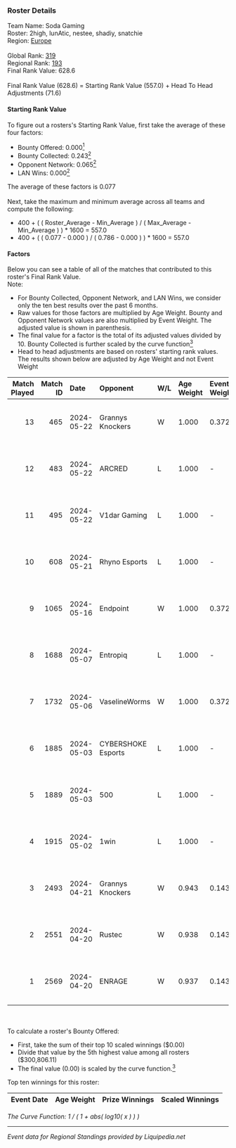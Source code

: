 ### Roster Details<br />
Team Name: Soda Gaming<br />
Roster: 2high, lunAtic, nestee, shadiy, snatchie<br />
Region: [Europe]( ../standings_europe.md)<br />
<br />
Global Rank: [319](../standings_global.md)<br />
Regional Rank: [193]( ../standings_europe.md)<br />
Final Rank Value:  628.6<br />
<br />
Final Rank Value (628.6) = Starting Rank Value (557.0) + Head To Head Adjustments (71.6)<br />

#### Starting Rank Value<br />
To figure out a rosters's Starting Rank Value, first take the average of these four factors:<br />
- Bounty Offered: 0.000[<sup>1</sup>](#table2)
- Bounty Collected: 0.243[<sup>2</sup>](#table1)
- Opponent Network: 0.065[<sup>2</sup>](#table1)
- LAN Wins: 0.000[<sup>2</sup>](#table1)

The average of these factors is 0.077<br />
<br />
Next, take the maximum and minimum average across all teams and compute the following:<br />
- 400 + ( ( Roster_Average - Min_Average ) / ( Max_Average - Min_Average ) ) * 1600 = 557.0
- 400 + ( ( 0.077 - 0.000 ) / ( 0.786 - 0.000 ) ) * 1600 = 557.0


#### Factors<br />
Below you can see a table of all of the matches that contributed to this roster's Final Rank Value.<br />
Note:<br />

- For Bounty Collected, Opponent Network, and LAN Wins, we consider only the ten best results over the past 6 months.
- Raw values for those factors are multiplied by Age Weight. Bounty and Opponent Network values are also multiplied by Event Weight. The adjusted value is shown in parenthesis.
- The final value for a factor is the total of its adjusted values divided by 10. Bounty Collected is further scaled by the curve function[<sup>3</sup>](#curveFunction)
- Head to head adjustments are based on rosters' starting rank values. The results shown below are adjusted by Age Weight and not Event Weight
<span id="table1"></span><br />


| Match Played | Match ID | Date       | Opponent           | W/L | Age Weight | Event Weight | Bounty Collected | Opponent Network | LAN Wins  | H2H Adj. | Roster                                   |
| -: | -: | :- | :- | :- | :- | :- | :- | :- | :- | -: | :- |
|           13 |      465 | 2024-05-22 | Grannys Knockers   | W   | 1.000      | 0.372        | 0.006 (0.002)    | 0.355 (0.132)    | 0 (0.000) |    23.65 | 2high, lunAtic, nestee, shadiy, snatchie |
|           12 |      483 | 2024-05-22 | ARCRED             | L   | 1.000      | -            | -                | -                | -         |    -5.32 | 2high, lunAtic, nestee, shadiy, snatchie |
|           11 |      495 | 2024-05-22 | V1dar Gaming       | L   | 1.000      | -            | -                | -                | -         |    -8.53 | 2high, lunAtic, nestee, shadiy, snatchie |
|           10 |      608 | 2024-05-21 | Rhyno Esports      | L   | 1.000      | -            | -                | -                | -         |    -4.47 | 2high, lunAtic, nestee, shadiy, snatchie |
|            9 |     1065 | 2024-05-16 | Endpoint           | W   | 1.000      | 0.372        | 0.012 (0.004)    | 0.718 (0.267)    | 0 (0.000) |    26.87 | 2high, lunAtic, nestee, shadiy, snatchie |
|            8 |     1688 | 2024-05-07 | Entropiq           | L   | 1.000      | -            | -                | -                | -         |   -12.73 | 2high, lunAtic, nestee, shadiy, snatchie |
|            7 |     1732 | 2024-05-06 | VaselineWorms      | W   | 1.000      | 0.372        | 0.000 (0.000)    | 0.424 (0.158)    | 0 (0.000) |    18.33 | 2high, lunAtic, nestee, shadiy, snatchie |
|            6 |     1885 | 2024-05-03 | CYBERSHOKE Esports | L   | 1.000      | -            | -                | -                | -         |   -14.34 | 2high, lunAtic, nestee, shadiy, snatchie |
|            5 |     1889 | 2024-05-03 | 500                | L   | 1.000      | -            | -                | -                | -         |    -6.75 | 2high, lunAtic, nestee, shadiy, snatchie |
|            4 |     1915 | 2024-05-02 | 1win               | L   | 1.000      | -            | -                | -                | -         |    -3.37 | 2high, lunAtic, nestee, shadiy, snatchie |
|            3 |     2493 | 2024-04-21 | Grannys Knockers   | W   | 0.943      | 0.143        | 0.006 (0.001)    | 0.355 (0.048)    | 0 (0.000) |    21.67 | 2high, lunAtic, nestee, shadiy, snatchie |
|            2 |     2551 | 2024-04-20 | Rustec             | W   | 0.938      | 0.143        | 0.003 (0.000)    | 0.283 (0.038)    | 0 (0.000) |    22.96 | 2high, lunAtic, nestee, shadiy, snatchie |
|            1 |     2569 | 2024-04-20 | ENRAGE             | W   | 0.937      | 0.143        | 0.000 (0.000)    | 0.082 (0.011)    | 0 (0.000) |    13.68 | 2high, lunAtic, nestee, shadiy, snatchie |

<br />
<span id="table2"></span><br />
To calculate a roster's Bounty Offered:<br />

- First, take the sum of their top 10 scaled winnings ($0.00)
- Divide that value by the 5th highest value among all rosters ($300,806.11)
- The final value (0.00) is scaled by the curve function.[<sup>3</sup>](#curveFunction)

Top ten winnings for this roster:<br />

| Event Date | Age Weight | Prize Winnings | Scaled Winnings |
| :- | -: | :- | :- |


<span id="curveFunction"></span>_The Curve Function: 1 / ( 1 + abs( log10( x ) ) )_<br />

---
_Event data for Regional Standings provided by Liquipedia.net_<br />
